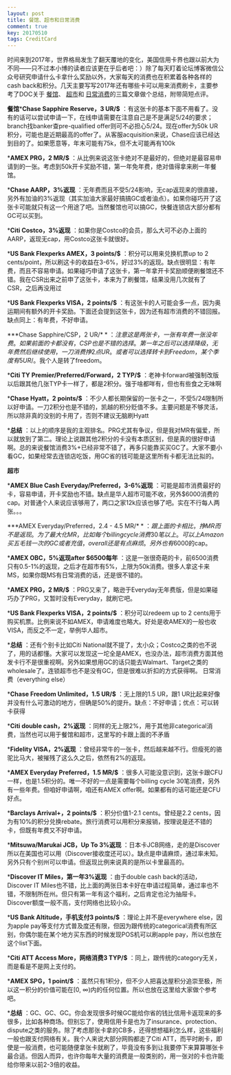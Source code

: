 ```yaml
---
layout: post
title: 餐馆、超市和日常消费
comment: true
key: 20170510
tags: CreditCard
---
```


时间来到2017年，世界格局发生了翻天覆地的变化，美国信用卡界也跟以前大为不同——只不过本小博的读者应该更在乎后者吧：）除了每天盯着论坛博客微信公众号研究申请什么卡拿什么奖励以外，大家每天的消费也在积累着各种各样的cash back和积分。几天主要写写2017年还有哪些卡可以用来消费刷卡，主要参考了DOC关于
[餐馆](http://www.doctorofcredit.com/best-credit-card-for-restaurant-spend/)、
[超市](http://www.doctorofcredit.com/best-credit-card-for-grocery-store-purchases/)和
[日常消费](http://www.doctorofcredit.com/best-credit-cards-for-every-day-purchases/)的三篇文章做个总结，附带简短点评。


**餐馆*****Chase Sapphire Reserve，3 UR/$**
：有这张卡的基本下面不用看了。没有的话可以尝试申请一下，在线申请需要在注意自己是不是满足5/24的要求；branch找banker查pre-qualified offer则可不必担心5/24。现在offer为50k UR积分，可能也是近期最高的offer了。从客服acquisition来说，Chase应该已经达到目的了。如果愿意等，年末可能有75k，但不太可能再有100k

	
***AMEX PRG，2 MR/$**
：从比例来说这张卡绝对不是最好的，但绝对是最容易申请到的一张。考虑到50k开卡奖励不错，第一年免年费，绝对值得拿来刷一年餐馆。

	
***Chase AARP，3%返现**
：无年费而且不受5/24影响，无cap返现来的很直接，另外有加油的3%返现（其实加油大家最好搞搞GC或者油点）。如果你碰巧开了这张卡可能就只有这一个用途了吧。当然餐馆也可以搞GC，快餐连锁店大部分都有GC可以买到。

	
***Citi Costco，3%返现**
：如果你是Costco的会员，那么大可不必办上面的AARP，返现无cap，用Costco这张卡就很好。

	
***US Bank Flexperks AMEX，3 points/$**
：积分可以用来兑换机票up to 2 cents/point，所以刷这卡的收益在3-6%，好过3%的返现。缺点很明显：有年费，而且不容易申请。如果碰巧申请了这张卡，第一年拿开卡奖励顺便刷餐馆还不错。我在CSR出来之前申了这张卡，本来为了刷餐馆，结果没用几次就有了CSR，之后再没用过

	
***US Bank Flexperks VISA，2 points/$**
：有这张卡的人可能会多一点，因为奥运期间有额外的开卡奖励。下面还会提到这张卡，因为还有超市消费的不错回报。缺点同上：有年费，不好申请。

	
***Chase Sapphire/CSP，2 UR/$**
：注意这是两张卡，一张有年费一张没年费。如果前面的卡都没有，CSP也是不错的选择。第一年之后可以选择降级，无年费然后继续使用，一刀消费挣2点UR。或者可以选择转卡到Freedom，某个季度有5 UR/$。我个人是转了freedom。

	
***Citi TY Premier/Preferred/Forward，2 TYP/$**
：老神卡forward被强制改版以后跟其他几张TYP卡一样了，都是2积分。强于啥都咩有，但也有些食之无味啊

	
***Chase Hyatt，2 points/$**
：不少人都长期保留的一张卡之一，不受5/24限制所以好申请。一刀2积分也是不错的，凯越的积分贬值不多。主要问题是不够灵活，所以除非真的没别的卡用了，否则不建议无脑刷Hyatt

	
***总结**
：以上的顺序是我的主观排名。PRG尤其有争议，但是我对MR有偏爱，所以就放到了第二。理论上说跟其他2积分的卡没有本质区别，但是真的很好申请啊。总的来说餐馆消费3%+已经非常不错了，再多只能靠买买GC了。大家不要小看GC，如果经常去连锁店吃饭，用GC省的钱可能是这里所有卡都无法比拟的。

**超市**


***AMEX Blue Cash Everyday/Preferred，3-6%返现**
：可能是超市消费最好的卡，容易申请，开卡奖励也不错。缺点是华人超市可能不收，另外$6000消费的cap。对普通个人来说应该够用了，两口之家12k应该也够了吧。实在不行每人两张。。。

	
***AMEX Everyday/Preferred，2.4 - 4.5 MR/$**
：跟上面的卡相比，挣MR而不是返现。为了最大化MR，比如每个billing cycle消费30笔以上。可以上Amazon买五毛钱一次的GC或者充值，overall还是有点麻烦。另外也有$6000的cap。

	
***AMEX OBC，5%返现after $6500每年**
：这是一张很奇葩的卡，前6500消费只有0.5-1%的返现，之后才在超市有5%，上限为50k消费。很多人拿这卡来MS，如果你既MS有日常消费的话，还是很不错的。

	
***AMEX PRG，2 MR/$**
：PRG又来了，略逊于Everyday无年费版，但是如果碰巧办了PRG，又暂时没有Everyday，就刷它吧。

	
***US Bank Flexperks VISA，2 points/$**
：积分可以redeem up to 2 cents用于购买机票。比例来说不如AMEX，申请难度也略大。好处是收AMEX的一般也收VISA，而反之不一定，举例华人超市。

	
***总结**
：还有个别卡比如Citi National就不提了，太小众；Costco之类的也不说了，用的话都懂。大家可以发现这一坨全是AMEX，也没办法，超市消费方面其他发卡行不是很重视啊。另外如果想用GC的话只能去Walmart、Target之类的wholesale了。连锁超市也不是没有GC，但是很难以折扣的方式获得啊。
日常消费（everything else）

***Chase Freedom Unlimited，1.5 UR/$**
：无上限的1.5 UR，跟1 UR比起来好像并没有什么可激动的地方，但确是50%的提升。缺点：不好申请；优点：可以转卡获得

	
***Citi double cash，2%返现**
：同样的无上限2%，用于其他非categorical消费，当然也可以用于餐馆和超市，这里写的卡跟上面的不矛盾

	
***Fidelity VISA，2%返现**
：曾经非常牛的一张卡，然后越来越不行。但瘦死的骆驼比马大，被摧残了这么久之后，依然有2%的返现。

	
***AMEX Everyday Preferred，1.5 MR/$**
：很多人可能没意识到，这张卡跟CFU一样，也是1.5积分的。唯一不好的一点是需要每个billing cycle 30笔消费，另外有一些年费。但咱好申请啊，咱还有AMEX offer啊。如果都有的话可能还是CFU好点。

	
***Barclays Arrival+，2 points/$**
：积分价值1-2.1 cents。曾经是2.2 cents，因为有10%的积分兑换rebate。旅行消费可以用积分来报销，按理说是还不错的卡，但既有年费又不好申请。

	
***Mitsuwa/Marukai JCB，Up To 3%返现**
：日本卡JCB网络，走的是Discover所以在美国也可以用（Discover接收度还可以）。缺点是申请麻烦，通过率未知。另外只有个别州可以申请。但返现比例来说真的是所以卡里最高的。

	
***Discover IT Miles，第一年3%返现**
：由于double cash back的活动，Discover IT Miles也不错，比上面的两张日本卡好在申请过程简单，通过率也不错，不限制所在州。但只有第一年有这个福利，之后肯定也沦为抽屉卡。Discover额度一般不高，支付网络也比较小众。

	
***US Bank Altitude，手机支付3 points/$**
：理论上并不是everywhere else，因为apple pay等支付方式普及度还有限，但因为跟传统的categorical消费有所区别，你偶尔能在某个地方买东西的时候发现POS机可以刷apple pay，所以也放在这个list下面。

	
***Citi ATT Access More，网络消费3 TYP/$**
：同上，跟传统的category无关，而是看是不是网上支付的。

	
***AMEX SPG，1 point/$**
：虽然只有1积分，但不少人把喜达屋积分追崇至极，所以这一积分的价值可能在[0, ∞)内的任何位置。所以也放在这里给大家做个参考吧。

	
***总结**
：GC、GC、GC。你会发现很多时候GC能给你省的钱比信用卡返现来的多很多，比如各种商场。但别忘了，使用信用卡是也为了insurance、protection、dispute之类的服务。除了考虑那张卡拿的CB多，还得想想福利怎么样，这些福利一般也跟支付网络有关。我个人来说大部分网购都走了Citi ATT，而平时刷卡，即使是一般消费，也可能随便拿张卡就刷了，毕竟没有多到让我要停下来算算哪张卡最合适。但因人而异，也许你每年大量的消费是一般类别的，用一张对的卡也许能给你带来以前2-3倍的收益。
